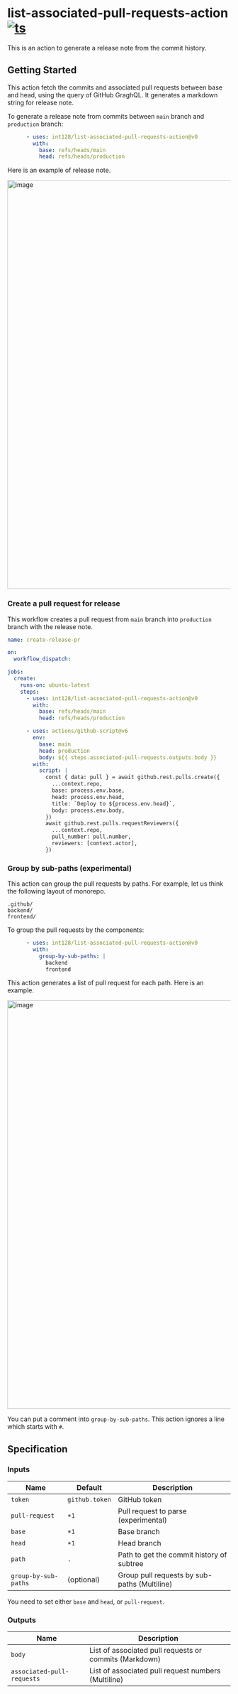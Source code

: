 # list-associated-pull-requests-action [![ts](https://github.com/int128/list-associated-pull-requests-action/actions/workflows/ts.yaml/badge.svg)](https://github.com/int128/list-associated-pull-requests-action/actions/workflows/ts.yaml)

This is an action to generate a release note from the commit history.


## Getting Started

This action fetch the commits and associated pull requests between base and head, using the query of GitHub GraghQL.
It generates a markdown string for release note.

To generate a release note from commits between `main` branch and `production` branch:

```yaml
      - uses: int128/list-associated-pull-requests-action@v0
        with:
          base: refs/heads/main
          head: refs/heads/production
```

Here is an example of release note.

<img width="920" alt="image" src="https://user-images.githubusercontent.com/321266/168426345-c5cfc07f-d7f3-4e86-bae8-61b62b52410f.png">

### Create a pull request for release

This workflow creates a pull request from `main` branch into `production` branch with the release note.

```yaml
name: create-release-pr

on:
  workflow_dispatch:

jobs:
  create:
    runs-on: ubuntu-latest
    steps:
      - uses: int128/list-associated-pull-requests-action@v0
        with:
          base: refs/heads/main
          head: refs/heads/production

      - uses: actions/github-script@v6
        env:
          base: main
          head: production
          body: ${{ steps.associated-pull-requests.outputs.body }}
        with:
          script: |
            const { data: pull } = await github.rest.pulls.create({
              ...context.repo,
              base: process.env.base,
              head: process.env.head,
              title: `Deploy to ${process.env.head}`,
              body: process.env.body,
            })
            await github.rest.pulls.requestReviewers({
              ...context.repo,
              pull_number: pull.number,
              reviewers: [context.actor],
            })
```

### Group by sub-paths (experimental)

This action can group the pull requests by paths.
For example, let us think the following layout of monorepo.

```
.github/
backend/
frontend/
```

To group the pull requests by the components:

```yaml
      - uses: int128/list-associated-pull-requests-action@v0
        with:
          group-by-sub-paths: |
            backend
            frontend
```

This action generates a list of pull request for each path.
Here is an example.

<img width="920" alt="image" src="https://user-images.githubusercontent.com/321266/168426515-621a5f68-697f-4284-aa33-a27045287684.png">

You can put a comment into `group-by-sub-paths`.
This action ignores a line which starts with `#`.


## Specification

### Inputs

| Name | Default | Description
|------|----------|------------
| `token` | `github.token` | GitHub token
| `pull-request` | <sup>*1</sup> | Pull request to parse (experimental)
| `base` | <sup>*1</sup> | Base branch
| `head` | <sup>*1</sup> | Head branch
| `path` | `.` | Path to get the commit history of subtree
| `group-by-sub-paths` | (optional) | Group pull requests by sub-paths (Multiline)

You need to set either `base` and `head`, or `pull-request`.


### Outputs

| Name | Description
|------|------------
| `body` | List of associated pull requests or commits (Markdown)
| `associated-pull-requests` | List of associated pull request numbers (Multiline)
